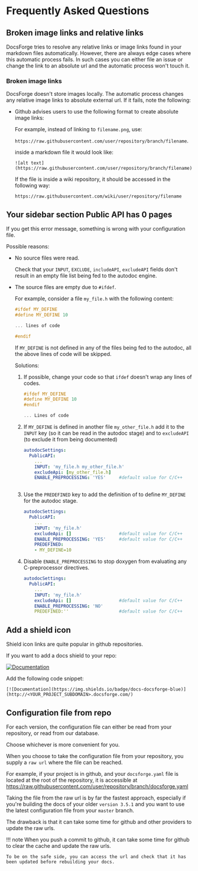 # Frequently Asked Questions

## Broken image links and relative links

DocsForge tries to resolve any relative links or image links found in your markdown files automatically. 
However, there are always edge cases where this automatic process fails.
In such cases you can either file an issue or change the link to an absolute url and the automatic process won't touch it.

### Broken image links

DocsForge doesn't store images locally. The automatic process changes any relative image links to absolute external url.
If it fails, note the following:

- Github advises users to use the following format to create absolute image links:
    
    For example, instead of linking to `filename.png`, use:
    
    `https://raw.githubusercontent.com/user/repository/branch/filename`.
    
    inside a markdown file it would look like:
    
    `![alt text](https://raw.githubusercontent.com/user/repository/branch/filename)`
    
    If the file is inside a wiki repository, it should be accessed in the following way:
    
    `https://raw.githubusercontent.com/wiki/user/repository/filename`


## Your sidebar section Public API has 0 pages

If you get this error message, something is wrong with your configuration file.

Possible reasons:

-   No source files were read.  

    Check that your `INPUT`, `EXCLUDE`, `includeAPI`, `excludeAPI` fields don't result in an empty file list being fed to the autodoc engine.

-   The source files are empty due to `#ifdef`. 

    For example, consider a file `my_file.h` with the following content:

    ```cpp
    #ifdef MY_DEFINE
    #define MY_DEFINE 10
    
    ... lines of code
    
    #endif
    ``` 
    
    If `MY_DEFINE` is not defined in any of the files being fed to the autodoc, all the above lines of code will be skipped.
    
    Solutions:
    
    1.  If possible, change your code so that `ifdef` doesn't wrap any lines of codes.
    
        ```cpp
        #ifdef MY_DEFINE
        #define MY_DEFINE 10
        #endif
        
        ... Lines of code
        
        ```
        
    2.  If `MY_DEFINE` is defined in another file `my_other_file.h` add it to the `INPUT` key (so it can be read in the autodoc stage) and to `excludeAPI` (to exclude it from being documented)
    
        ```yaml
        autodocSettings:
          PublicAPI:
            ...
            INPUT: 'my_file.h my_other_file.h'
            excludeApi: [my_other_file.h]
            ENABLE_PREPROCESSING: 'YES'     #default value for C/C++
            
        ```
        
    3.  Use the `PREDEFINED` key to add the definition of to define `MY_DEFINE` for the autodoc stage.
    
        ```yaml
        autodocSettings:
          PublicAPI:
            ...
            INPUT: 'my_file.h'
            excludeApi: []                  #default value for C/C++
            ENABLE_PREPROCESSING: 'YES'     #default value for C/C++
            PREDEFINED:
            - MY_DEFINE=10
        ```
        
    4.  Disable `ENABLE_PREPROCESSING` to stop doxygen from evaluating any C-preprocessor directives.
    
        ```yaml
        autodocSettings:
          PublicAPI:
            ...
            INPUT: 'my_file.h'
            excludeApi: []                  #default value for C/C++
            ENABLE_PREPROCESSING: 'NO'
            PREDEFINED:''                   #default value for C/C++
        ```


## Add a shield icon

Shield icon links are quite popular in github repositories.

If you want to add a docs shield to your repo:

[![Documentation](https://img.shields.io/badge/docs-docsforge-blue)](http://<YOUR_PROJECT_SUBDOMAIN>.docsforge.com/)

Add the following code snippet:

```
[![Documentation](https://img.shields.io/badge/docs-docsforge-blue)](http://<YOUR_PROJECT_SUBDOMAIN>.docsforge.com/)
```


## Configuration file from repo ##

For each version, the configuration file can either be read from your repository, or read from our database.

Choose whichever is more convenient for you.

When you choose to take the configuration file from your repository, you supply a `raw url` where the file can be reached.

For example, if your project is in github, and your `docsforge.yaml` file is located at the root of the repository, it is accessible at https://raw.githubusercontent.com/user/repository/branch/docsforge.yaml

Taking the file from the raw url is by far the fastest approach, especially if you're building the docs of your older `version 3.5.1` and you want to use the latest configuration file from your `master` branch.

The drawback is that it can take some time for github and other providers to update the raw urls.

!!! note
    When you push a commit to github, it can take some time for github to clear the cache and update the raw urls.
    
    To be on the safe side, you can access the url and check that it has been updated before rebuilding your docs.
   